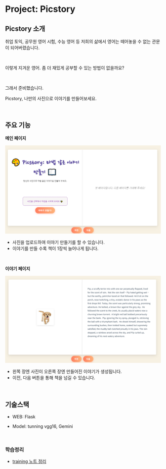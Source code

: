# Project: Picstory

## Picstory 소개

취업 토익, 공무원 영어 시험, 수능 영어 등 저희의 삶에서 영어는 떼어놓을 수 없는 관문이 되어버렸습니다.

</br>

이렇게 지겨운 영어. 좀 더 재밌게 공부할 수 있는 방법이 없을까요?

</br>

그래서 준비했습니다. 

Picstory, 나만의 사진으로 이야기를 만들어보세요.

</br>

## 주요 기능

**메인 페이지**

![image-20250902184257412](img/image-20250902184257412.png)

- 사진을 업로드하여 이야기 만들기를 할 수 있습니다.
- 이야기를 만들 수록 책이 1장씩 늘어나게 됩니다.

</br>

**이야기 페이지**

![image-20250902184811487](img/image-20250902184811487.png)

- 왼쪽 장엔 사진이 오른쪽 장엔 만들어진 이야기가 생성됩니다.
- 이전, 다음 버튼을 통해 책을 넘길 수 있습니다.



</br>

## 기술스택

- WEB: Flask

- Model: tunning vgg16, Gemini





</br>

### 학습정리 

- [training 노트 정리](./training/training%20노트정리.md)

